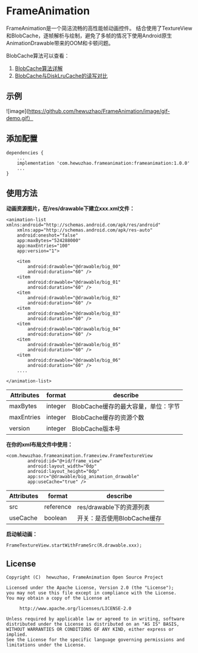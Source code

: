 # FrameAnimation

FrameAnimation是一个简洁流畅的高性能帧动画控件。
结合使用了TextureView和BlobCache，逐帧解析与绘制，避免了多帧的情况下使用Android原生AnimationDrawable带来的OOM和卡顿问题。

BlobCache算法可以查看：
1. [BlobCache算法详解](https://blog.csdn.net/hewuzhao/article/details/108028320)
2. [BlobCache与DiskLruCache的读写对比](https://blog.csdn.net/hewuzhao/article/details/108696808)

## 示例
![image](https://github.com/hewuzhao/FrameAnimation/image/gif-demo.gif）

## 添加配置
```
dependencies {
    ...
    implementation 'com.hewuzhao.frameanimation:frameanimation:1.0.0'
    ...
}
```

## 使用方法
**动画资源图片，在/res/drawable下建立xxx.xml文件：**
```
<animation-list xmlns:android="http://schemas.android.com/apk/res/android"
    xmlns:app="http://schemas.android.com/apk/res-auto"
    android:oneshot="false"
    app:maxBytes="524288000"
    app:maxEntries="100"
    app:version="1">

    <item
        android:drawable="@drawable/big_00"
        android:duration="60" />
    <item
        android:drawable="@drawable/big_01"
        android:duration="60" />
    <item
        android:drawable="@drawable/big_02"
        android:duration="60" />
    <item
        android:drawable="@drawable/big_03"
        android:duration="60" />
    <item
        android:drawable="@drawable/big_04"
        android:duration="60" />
    <item
        android:drawable="@drawable/big_05"
        android:duration="60" />
    <item
        android:drawable="@drawable/big_06"
        android:duration="60" />
    ....

</animation-list>
```

|Attributes|format|describe|
|-----|-----|-----|
|maxBytes    |integer    |BlobCache缓存的最大容量，单位：字节    |
|maxEntries    |integer    |BlobCache缓存的资源个数    |
|version    |integer    |BlobCache版本号    |




**在你的xml布局文件中使用：**
```
<com.hewuzhao.frameanimation.frameview.FrameTextureView
        android:id="@+id/frame_view"
        android:layout_width="0dp"
        android:layout_height="0dp"
        app:src="@drawable/big_animation_drawable"
        app:useCache="true" />
```
|Attributes|format|describe|
|-----|-----|-----|
|src    |reference    |res/drawable下的资源列表    |
|useCache    |boolean    |开关：是否使用BlobCache缓存    |


**启动帧动画：**
```
FrameTextureView.startWithFrameSrc(R.drawable.xxx);
```

## License
```
Copyright (C)  hewuzhao, FrameAnimation Open Source Project

Licensed under the Apache License, Version 2.0 (the "License");
you may not use this file except in compliance with the License.
You may obtain a copy of the License at

     http://www.apache.org/licenses/LICENSE-2.0

Unless required by applicable law or agreed to in writing, software
distributed under the License is distributed on an "AS IS" BASIS,
WITHOUT WARRANTIES OR CONDITIONS OF ANY KIND, either express or implied.
See the License for the specific language governing permissions and
limitations under the License.
```
